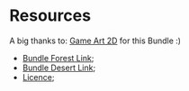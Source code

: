 # Resources

A big thanks to: [Game Art 2D](https://www.gameart2d.com/) for this Bundle :)

- [Bundle Forest Link](https://www.gameart2d.com/free-platformer-game-tileset.html);
- [Bundle Desert Link](https://www.gameart2d.com/free-desert-platformer-tileset.html);
- [Licence](https://www.gameart2d.com/license.html);
